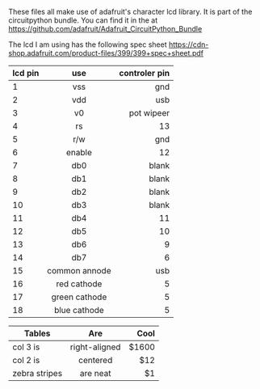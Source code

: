 These files all make use of adafruit's character lcd library. It is part of the circuitpython bundle. You can find it in the at https://github.com/adafruit/Adafruit_CircuitPython_Bundle


The lcd I am using has the following spec sheet https://cdn-shop.adafruit.com/product-files/399/399+spec+sheet.pdf

| lcd pin       | use           | controler pin|
| ------------- |:-------------:| ------------:|
| 1             | vss           | gnd          |
| 2             | vdd           | usb          |
| 3             | v0            | pot wipeer   |
| 4             | rs            | 13           |
| 5             | r/w           | gnd          |
| 6             | enable        | 12           |
| 7             | db0           | blank        |
| 8             | db1           | blank        |
| 9             | db2           | blank        |
| 10            | db3           | blank        |
| 11            | db4           | 11           |
| 12            | db5           | 10           |
| 13            | db6           | 9            |
| 14            | db7           | 6            |
| 15            | common annode | usb          |
| 16            | red cathode   | 5            |
| 17            | green cathode | 5            |
| 18            | blue cathode  | 5            |

| Tables        | Are           | Cool  |
| ------------- |:-------------:| -----:|
| col 3 is      | right-aligned | $1600 |
| col 2 is      | centered      |   $12 |
| zebra stripes | are neat      |    $1 |
